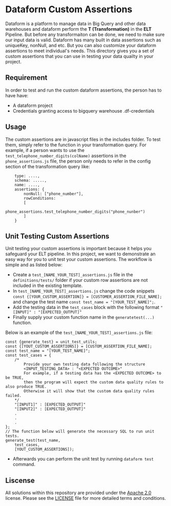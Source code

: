 # Dataform Custom Assertions

Dataform is a platform to manage data in Big Query and other data warehouses and
dataform perform the **T (Transformation)** in the **ELT** Pipeline. But before
any transformaiton can be done, we need to make sure our input data is valid.
Dataform has many built in data assertions such as uniqueKey, nonNull, and etc.
But you can also customize your dataform assertions to meet individual's needs.
This directory gives you a set of custom assertions that you can use in testing
your data quailty in your project.

## Requirement

In order to test and run the custom dataform assertions, the person has to have
have:

- A dataform project
- Credentials granting access to bigquery warehouse .df-credentials

## Usage

The custom assertions are in javascript files in the includes folder. To test
them, simply refer to the function in your transformation query. For example, if
a person wants to use the ```test_telephone_number_digits(colName)``` assertions
in the ```phone_assertions.js``` file, the person only needs to refer in the
config section of the transformation query like:

```
    type: ....,
    schema: .....,
    name: ....,
    assertions: {
        nonNull: ["phone_number"],
        rowConditions: 
        [
            phone_assertions.test_telephone_number_digits("phone_nunber")
        ]
    }
```

## Unit Testing Custom Assertions

Unit testing your custom assertions is important because it helps you safeguard
your ELT pipeline. In this project, we want to demonstrate an easy way for you
to unit test your custom assertions. The workflow is simple and as listed below:

* Create a ```test_[NAME_YOUR_TEST]_assertions.js``` file in
  the ```definitions/tests/``` folder if your custom row assertions are not
  included in the existing template.
* In ```test_[NAME_YOUR_TEST]_assertions.js``` change the code
  snippets ```const {[YOUR_CUSTOM_ASSERTION]} = [CUSTOMER_ASSERTION_FILE_NAME];```
  and change the test name ```const test_name = "[YOUR_TEST_NAME]";```.
* Add the testing data in the ```test_cases``` block with the following
  format ```"[INPUT]" : "[EXPECTED_OUTPUT]"```
* Finally supply your custom function name in the ```generatetest(...)```
  function.

Below is an example of the ```test_[NAME_YOUR_TEST]_assertions.js``` file:

```
const {generate_test} = unit_test_utils;
const {[YOUT_CUSTOM_ASSERTIONS]} = [CUSTOM_ASSERTION_FILE_NAME];
const test_name = "[YOUR_TEST_NAME]";
const test_cases = {
    /*
        Provide your own testing data following the structure
        <INPUT_TESTING_DATA> : "<EXPECTED OUTCOME>"
        For example, if a testing data has the <EXPECTED OUTCOME> to be TRUE,
        then the program will expect the custom data quality rules to also produce TRUE. 
        Otherwise it will show that the custom data quality rules failed. 
    */
    "[INPUT1]" : [EXPECTED_OUTPUT]"
    "[INPUT2]" : [EXPECTED_OUTPUT]"
    .
    .
    .
};
// The function below will generate the necessary SQL to run unit tests.
generate_test(test_name,
    test_cases,
    [YOUT_CUSTOM_ASSERTIONS]);
```

* Afterwards you can perform the unit test by running ```dataform test```
  command.

## Liscense

All solutions within this repository are provided under
the [Apache 2.0](https://www.apache.org/licenses/LICENSE-2.0) license. Please
see the [LICENSE](https://www.apache.org/licenses/LICENSE-2.0) file for more
detailed terms and conditions.